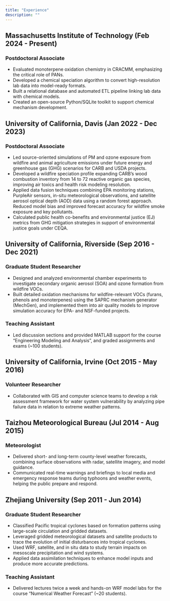 ```yaml
---
title: "Experience"
description: ""
---
```


## Massachusetts Institute of Technology (Feb 2024 - Present)
### Postdoctoral Associate 
 * Evaluated monoterpene oxidation chemistry in CRACMM, emphasizing the critical role of PANs.
 * Developed a chemical speciation algorithm to convert high-resolution lab data into model-ready formats. 
 * Built a relational database and automated ETL pipeline linking lab data with chemical models.
 * Created an open-source Python/SQLite toolkit to support chemical mechanism development.

## University of California, Davis (Jan 2022 - Dec 2023)
### Postdoctoral Associate 
 * Led source-oriented simulations of PM and ozone exposure from wildfire and animal agriculture emissions under future energy and greenhouse gas (GHG) scenarios for CARB and USDA projects.
 * Developed a wildfire speciation profile expanding CARB’s wood combustion inventory from 14 to 72 reactive organic gas species, improving air toxics and health risk modeling resolution.
 * Applied data fusion techniques combining EPA monitoring stations, PurpleAir sensors, in-situ meteorological observations, and satellite aerosol optical depth (AOD) data using a random forest approach. Reduced model bias and improved forecast accuracy for wildfire smoke exposure and key pollutants.
 * Calculated public health co-benefits and environmental justice (EJ) metrics from GHG mitigation strategies in support of environmental justice goals under CEQA.

## University of California, Riverside (Sep 2016 - Dec 2021)
### Graduate Student Researcher 
 * Designed and analyzed environmental chamber experiments to investigate secondary organic aerosol (SOA) and ozone formation from wildfire VOCs. 
 * Built detailed oxidation mechanisms for wildfire-relevant VOCs (furans, phenols and monoterpenes) using the SAPRC mechanism generator (MechGen), and implemented them into air quality models to improve simulation accuracy for EPA- and NSF-funded projects.
### Teaching Assistant
 * Led discussion sections and provided MATLAB support for the course “Engineering Modeling and Analysis”, and graded assignments and exams (~100 students).

## University of California, Irvine (Oct 2015 - May 2016)
### Volunteer Researcher 
 * Collaborated with GIS and computer science teams to develop a risk assessment framework for water system vulnerability by analyzing pipe failure data in relation to extreme weather patterns.

## Taizhou Meteorological Bureau (Jul 2014 - Aug 2015)
### Meteorologist
 * Delivered short- and long-term county-level weather forecasts, combining surface observations with radar, satellite imagery, and model guidance.
 * Communicated real-time warnings and briefings to local media and emergency response teams during typhoons and weather events, helping the public prepare and respond.

## Zhejiang University (Sep 2011 - Jun 2014)
### Graduate Student Researcher 
 * Classified Pacific tropical cyclones based on formation patterns using large-scale circulation and gridded datasets.
 * Leveraged gridded meteorological datasets and satellite products to trace the evolution of initial disturbances into tropical cyclones.
 * Used WRF, satellite, and in situ data to study terrain impacts on mesoscale precipitation and wind systems.
 * Applied data assimilation techniques to enhance model inputs and produce more accurate predictions.
### Teaching Assistant
 * Delivered lectures twice a week and hands-on WRF model labs for the course “Numerical Weather Forecast” (~20 students).
